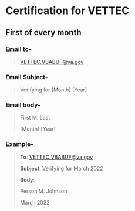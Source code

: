 # Certification for VETTEC

## First of every month

### **Email to**-

> VETTEC.VBABUF@va.gov

### **Email Subject**-

> Verifying for [Month] [Year]

### **Email body**-

> First M. Last
>
> [Month] [Year]

### Example-

> **To**: VETTEC.VBABUF@va.gov
>
> **Subject**: Verifying for March 2022
>
> **Body**:
>
> Person M. Johnson
>
> March 2022
